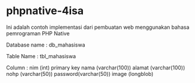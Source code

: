 # phpnative-4isa

Ini adalah contoh implementasi dari pembuatan web menggunakan bahasa pemrograman PHP Native

Database name : db_mahasiswa

Table Name : tbl_mahasiswa

Column : nim (int) primary key
         nama (varchar(100))
         alamat (varchar(100))
         nohp (varchar(50))
         password(varchar(50))
         image (longblob)
